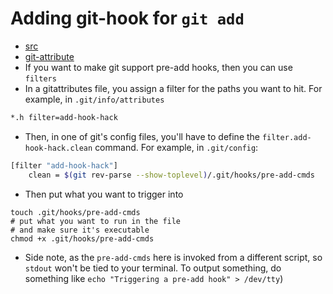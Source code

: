 # Adding git-hook for `git add`
- [src](https://stackoverflow.com/a/57719088/4924135)
- [git-attribute](attribute.md)
- If you want to make git support pre-add hooks, then you can use `filters`
- In a gitattributes file, you assign a filter for the paths you want to hit. For example, in `.git/info/attributes`
```bash
*.h filter=add-hook-hack
```
- Then, in one of git's config files, you'll have to define the `filter.add-hook-hack.clean` command. For example, in `.git/config`:
```bash
[filter "add-hook-hack"]
    clean = $(git rev-parse --show-toplevel)/.git/hooks/pre-add-cmds
```
- Then put what you want to trigger into
```
touch .git/hooks/pre-add-cmds
# put what you want to run in the file
# and make sure it's executable
chmod +x .git/hooks/pre-add-cmds
```
- Side note, as the `pre-add-cmds` here is invoked from a different script, so `stdout` won't be tied to your terminal. To output something, do something like `echo "Triggering a pre-add hook" > /dev/tty`)

